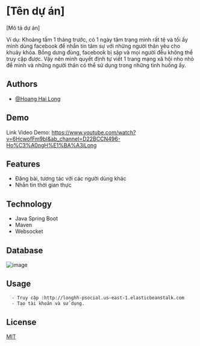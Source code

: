 
# [Tên dự án]

[Mô tả dự án]

Ví dụ: Khoảng tầm 1 tháng trước, có 1 ngày tâm trạng mình rất tệ và tối ấy mình dùng facebook để nhắn tin tâm sự với những người thân yêu cho khuây khỏa. Bỗng dưng đùng, facebook bị sập và mọi người đều không thể truy cập được.
Vậy nên mình quyết định tự viết 1 trang mạng xã hội nho nhỏ để mình và những người thân có thể sử dụng trong những tình huống ấy. 


## Authors

- [@Hoang Hai Long](https://github.com/long20102004)


## Demo

Link Video Demo: https://www.youtube.com/watch?v=6HcwofFm9bI&ab_channel=D22BCCN496-Ho%C3%A0ngH%E1%BA%A3iLong


## Features

- Đăng bài, tương tác với các người dùng khác
- Nhắn tin thời gian thực

## Technology

- Java Spring Boot
- Maven
- Websocket
  
## Database 
![image](https://github.com/long20102004/ProSocial/assets/99398806/8703a620-e346-4351-8181-3cddb58a69b0)


## Usage

```bash
  - Truy cập :http://longhh-psocial.us-east-1.elasticbeanstalk.com
  - Tạo tài khoản và sử dụng.
```
    

## License

[MIT](https://choosealicense.com/licenses/mit/)

